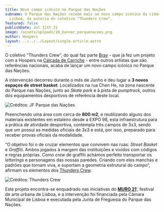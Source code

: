 ```yaml
---
title: Novo campo icónico no Parque das Nações
subname: O Parque das Nações recebe mais um novo campo icónico da cidade de
  Lisboa, da autoria do coletivo “Thunders Crew”.
featured: false
publishDate: Jul 11th 21
image: /assets/uploads/10_banner_parquenacoes.png
author: Hoopers
layout: ../../../Layout/single-article.astro
---
```

<!--StartFragment-->

O coletivo “Thunders Crew”, do qual faz parte [Bray](https://www.instagram.com/heliobray/) - que já fez um projeto com a Hoopers na [Calçada de Carriche](https://www.hoopers.club/noticias/lisboa-recebe-homenagem-a-kobe-bryant-com-novo-campo-iconico-e-a-maior-empena-de-lisboa) - entre outros artistas que são referências nacionais, acaba de lançar um novo campo icónico no Parque das Nações.

A intervenção decorreu durante o mês de Junho e deu lugar a **3 novos espaços de street basket**. Localizados na rua Chen He, na zona nascente do Parque nas Nações, junto ao *Skate park* e à pista de *pumptrack*, outros dos equipamentos desportivos de referência deste local.

<!--EndFragment-->

![Créditos: JF Parque das Nações](https://images.squarespace-cdn.com/content/v1/5f217fac8e24187c674282cd/1625605246355-DW1YAL2CGBAIS585FIQ4/Thunder+Crew+-+Campo+4.jpg?format=1500w "Créditos: JF Parque das Nações")

<!--StartFragment-->

Preenchendo uma área com cerca de **800 m2**, e reutilizando alguns dos materiais existentes em estaleiro desde a EXPO 98, esta infraestrutura para a prática de atividade desportiva, contempla três campos de 3x3, sendo que um possui as medidas oficiais de 3x3 e está, por isso, preparado para receber provas oficiais da modalidade.

“O objetivo foi o de cruzar elementos que convivem nas ruas: *Street Basket* e *Graffiti*. Ambos jogados à margem das instituições e vividos com códigos e regras próprias. Como *crew* de graffiti achámos perfeito transportar os *letterings* e personagens das nossas paredes. Criando com eles manchas e padrões que tornam viva, e suportam a geometria estrutural do campo“, afirmam os elementos dos [Thunders Crew](https://www.instagram.com/thunderscrew/).

<!--EndFragment-->

![Créditos: Thunders Crew](https://images.squarespace-cdn.com/content/v1/5f217fac8e24187c674282cd/1625648248880-406YYIG32G8O41YCAGRL/Thunder+Crew+-+Campo+5.jpeg?format=1500w "Créditos: Thunders Crew")

<!--StartFragment-->

Este projeto encontra-se enquadrado nas iniciativas do **[MURO 21](http://gau.cm-lisboa.pt/muro.html)**’, festival de arte urbana de Lisboa, e a intervenção foi financiada pela Câmara Municipal de Lisboa e executada pela Junta de Freguesia do Parque das Nações.

<!--EndFragment-->